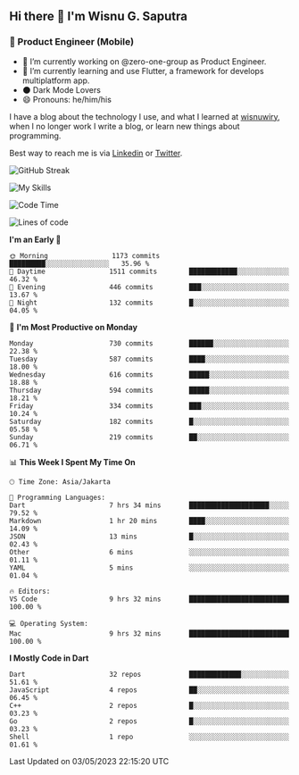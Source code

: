 ## Hi there 👋 I'm Wisnu G. Saputra

### :mobile_phone_off: Product Engineer (Mobile)

- 🔭 I’m currently working on @zero-one-group as Product Engineer.
- 🌱 I’m currently learning and use Flutter, a framework for develops multiplatform app.
- 🌑 Dark Mode Lovers
- 😄 Pronouns: he/him/his

I have a blog about the technology I use, and what I learned at [wisnuwiry](https://wisnuwiry.space/), when I no longer work I write a blog, or learn new things about programming.

Best way to reach me is via [Linkedin](https://www.linkedin.com/in/wisnu-saputra/) or [Twitter](https://twitter.com/wisnuwiry).

![GitHub Streak](https://streak-stats.demolab.com?user=wisnuwiry&theme=dark&hide_border=true)

![My Skills](https://skillicons.dev/icons?i=dart,flutter,kotlin,swift,js,css,neovim,git,linux&perline=5)

<!--START_SECTION:waka-->
![Code Time](http://img.shields.io/badge/Code%20Time-412%20hrs%2026%20mins-blue)

![Lines of code](https://img.shields.io/badge/From%20Hello%20World%20I%27ve%20Written-4.6%20million%20lines%20of%20code-blue)

**I'm an Early 🐤** 

```text
🌞 Morning                1173 commits        █████████░░░░░░░░░░░░░░░░   35.96 % 
🌆 Daytime                1511 commits        ████████████░░░░░░░░░░░░░   46.32 % 
🌃 Evening                446 commits         ███░░░░░░░░░░░░░░░░░░░░░░   13.67 % 
🌙 Night                  132 commits         █░░░░░░░░░░░░░░░░░░░░░░░░   04.05 % 
```
📅 **I'm Most Productive on Monday** 

```text
Monday                   730 commits         ██████░░░░░░░░░░░░░░░░░░░   22.38 % 
Tuesday                  587 commits         ████░░░░░░░░░░░░░░░░░░░░░   18.00 % 
Wednesday                616 commits         █████░░░░░░░░░░░░░░░░░░░░   18.88 % 
Thursday                 594 commits         █████░░░░░░░░░░░░░░░░░░░░   18.21 % 
Friday                   334 commits         ███░░░░░░░░░░░░░░░░░░░░░░   10.24 % 
Saturday                 182 commits         █░░░░░░░░░░░░░░░░░░░░░░░░   05.58 % 
Sunday                   219 commits         ██░░░░░░░░░░░░░░░░░░░░░░░   06.71 % 
```


📊 **This Week I Spent My Time On** 

```text
🕑︎ Time Zone: Asia/Jakarta

💬 Programming Languages: 
Dart                     7 hrs 34 mins       ████████████████████░░░░░   79.52 % 
Markdown                 1 hr 20 mins        ████░░░░░░░░░░░░░░░░░░░░░   14.09 % 
JSON                     13 mins             █░░░░░░░░░░░░░░░░░░░░░░░░   02.43 % 
Other                    6 mins              ░░░░░░░░░░░░░░░░░░░░░░░░░   01.11 % 
YAML                     5 mins              ░░░░░░░░░░░░░░░░░░░░░░░░░   01.04 % 

🔥 Editors: 
VS Code                  9 hrs 32 mins       █████████████████████████   100.00 % 

💻 Operating System: 
Mac                      9 hrs 32 mins       █████████████████████████   100.00 % 
```

**I Mostly Code in Dart** 

```text
Dart                     32 repos            █████████████░░░░░░░░░░░░   51.61 % 
JavaScript               4 repos             ██░░░░░░░░░░░░░░░░░░░░░░░   06.45 % 
C++                      2 repos             █░░░░░░░░░░░░░░░░░░░░░░░░   03.23 % 
Go                       2 repos             █░░░░░░░░░░░░░░░░░░░░░░░░   03.23 % 
Shell                    1 repo              ░░░░░░░░░░░░░░░░░░░░░░░░░   01.61 % 
```




 Last Updated on 03/05/2023 22:15:20 UTC
<!--END_SECTION:waka-->
